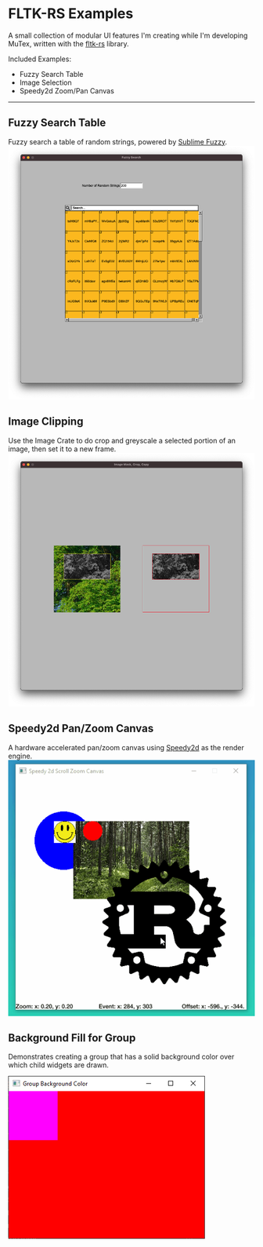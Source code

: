 # FLTK-RS Examples

A small collection of modular UI features I'm creating while I'm developing MuTex, written with the [fltk-rs](https://github.com/MoAlyousef/fltk-rs) library.

Included Examples:

- Fuzzy Search Table
- Image Selection
- Speedy2d Zoom/Pan Canvas

---

## Fuzzy Search Table

Fuzzy search a table of random strings, powered by [Sublime Fuzzy](https://crates.io/crates/sublime_fuzzy).
![Fuzzy Search](./.github/images/fuzzy_search.png)

## Image Clipping

Use the Image Crate to do crop and greyscale a selected portion of an image, then set it to a new frame.
![Fuzzy Search](./.github/images/image_select.png)

## Speedy2d Pan/Zoom Canvas

A hardware accelerated pan/zoom canvas using [Speedy2d](https://github.com/QuantumBadger/Speedy2D) as the render engine.
![Speedy2d Canvas](./.github/images/speedy2d_canvas.gif)

<!-- ![Speedy2d Canvas](./images/Speedy_2d_Pan_Zoom_Canvas.png) -->

## Background Fill for Group

Demonstrates creating a group that has a solid background color over which child widgets are drawn.

![Background Fill Group](./.github/images/background_fill_group.PNG)
